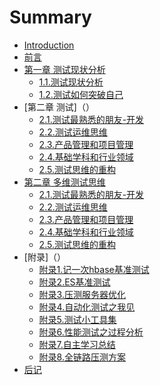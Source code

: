 # Summary

* [Introduction](README.md)
* [前言](foreword/foreword.md)
* [第一章 测试现状分析]()
	* [1.1.测试现状分析](chapter-1/测试现状分析.md)
	* [1.2.测试如何突破自己](chapter-1/测试如何突破自己.md)
* [第二章 测试]（）
	* [2.1.测试最熟悉的朋友-开发](chapter-2/测试最亲密的朋友-开发.md)
	* [2.2.测试运维思维](chapter-2/测试运维思维.md)
	* [2.3.产品管理和项目管理](chapter-2/产品管理和项目管理.md)
	* [2.4.基础学科和行业领域](chapter-2/基础学科及行业知识.md)
	* [2.5.测试思维的重构](chapter-2/测试思维的重构.md)
* [第二章 多维测试思维]()
	* [2.1.测试最熟悉的朋友-开发](chapter-2/测试最亲密的朋友-开发.md)
	* [2.2.测试运维思维](chapter-2/测试运维思维.md)
	* [2.3.产品管理和项目管理](chapter-2/产品管理和项目管理.md)
	* [2.4.基础学科和行业领域](chapter-2/基础学科及行业知识.md)
	* [2.5.测试思维的重构](chapter-2/测试思维的重构.md)
* [附录]（）
	* [附录1.记一次hbase基准测试](appendix/一次Hbase的基准测试.md)
	* [附录2.ES基准测试](appendix/ES基准测试.md)
	* [附录3.压测服务器优化](appendix/压测服务器优化.md)
	* [附录4.自动化测试之我见](appendix/自动化测试之我见.md)
	* [附录5.测试小工具集](appendix/测试小工具集.md)
	* [附录6.性能测试之过程分析](appendix/性能测试之过程分析.md)
	* [附录7.自主学习总结](appendix/自主学习总结.md)
	* [附录8.全链路压测方案](appendix/全链路压测方案.md)
* [后记](postscript/postscript.md)	

	




